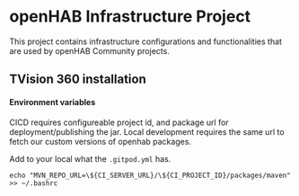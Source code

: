 # openHAB Infrastructure Project

This project contains infrastructure configurations and functionalities that are used by openHAB Community projects.

## TVision 360 installation

#### Environment variables
CICD requires configureable project id, and package url for deployment/publishing the jar. Local development requires the same url to fetch our custom versions of openhab packages. 

Add to your local what the `.gitpod.yml` has.

```
echo "MVN_REPO_URL=\${CI_SERVER_URL}/\${CI_PROJECT_ID}/packages/maven" >> ~/.bashrc
```